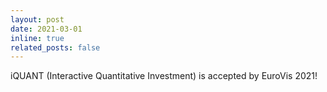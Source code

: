 ```yaml
---
layout: post
date: 2021-03-01
inline: true
related_posts: false
---
```


iQUANT (Interactive Quantitative Investment) is accepted by EuroVis 2021!